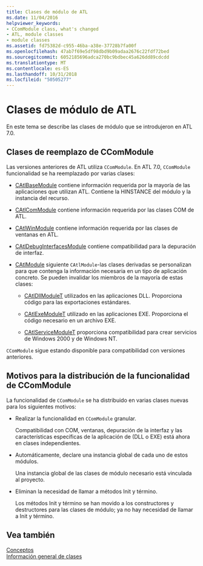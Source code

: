 ```yaml
---
title: Clases de módulo de ATL
ms.date: 11/04/2016
helpviewer_keywords:
- CComModule class, what's changed
- ATL, module classes
- module classes
ms.assetid: fd75382d-c955-46ba-a38e-37728b7fa00f
ms.openlocfilehash: 47ab7f69e5df98dbd9b09adaa2676c22fdf72bed
ms.sourcegitcommit: 6052185696adca270bc9bdbec45a626dd89cdcdd
ms.translationtype: MT
ms.contentlocale: es-ES
ms.lasthandoff: 10/31/2018
ms.locfileid: "50505277"
---
```

# <a name="atl-module-classes"></a>Clases de módulo de ATL

En este tema se describe las clases de módulo que se introdujeron en ATL 7.0.

## <a name="ccommodule-replacement-classes"></a>Clases de reemplazo de CComModule

Las versiones anteriores de ATL utiliza `CComModule`. En ATL 7.0, `CComModule` funcionalidad se ha reemplazado por varias clases:

- [CAtlBaseModule](../atl/reference/catlbasemodule-class.md) contiene información requerida por la mayoría de las aplicaciones que utilizan ATL. Contiene la HINSTANCE del módulo y la instancia del recurso.

- [CAtlComModule](../atl/reference/catlcommodule-class.md) contiene información requerida por las clases COM de ATL.

- [CAtlWinModule](../atl/reference/catlwinmodule-class.md) contiene información requerida por las clases de ventanas en ATL.

- [CAtlDebugInterfacesModule](../atl/reference/catldebuginterfacesmodule-class.md) contiene compatibilidad para la depuración de interfaz.

- [CAtlModule](../atl/reference/catlmodule-class.md) siguiente `CAtlModule`-las clases derivadas se personalizan para que contenga la información necesaria en un tipo de aplicación concreto. Se pueden invalidar los miembros de la mayoría de estas clases:

   - [CAtlDllModuleT](../atl/reference/catldllmodulet-class.md) utilizados en las aplicaciones DLL. Proporciona código para las exportaciones estándares.

   - [CAtlExeModuleT](../atl/reference/catlexemodulet-class.md) utilizado en las aplicaciones EXE. Proporciona el código necesario en un archivo EXE.

   - [CAtlServiceModuleT](../atl/reference/catlservicemodulet-class.md) proporciona compatibilidad para crear servicios de Windows 2000 y de Windows NT.

`CComModule` sigue estando disponible para compatibilidad con versiones anteriores.

## <a name="reasons-for-distributing-ccommodule-functionality"></a>Motivos para la distribución de la funcionalidad de CComModule

La funcionalidad de `CComModule` se ha distribuido en varias clases nuevas para los siguientes motivos:

- Realizar la funcionalidad en `CComModule` granular.

   Compatibilidad con COM, ventanas, depuración de la interfaz y las características específicas de la aplicación de (DLL o EXE) está ahora en clases independientes.

- Automáticamente, declare una instancia global de cada uno de estos módulos.

   Una instancia global de las clases de módulo necesario está vinculada al proyecto.

- Eliminan la necesidad de llamar a métodos Init y término.

   Los métodos Init y término se han movido a los constructores y destructores para las clases de módulo; ya no hay necesidad de llamar a Init y término.

## <a name="see-also"></a>Vea también

[Conceptos](../atl/active-template-library-atl-concepts.md)<br/>
[Información general de clases](../atl/atl-class-overview.md)

